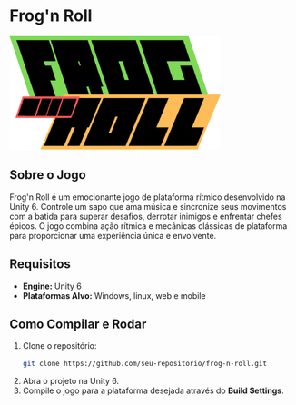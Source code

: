 # Frog'n Roll

<img src="Assets/Resources/Images/Menu/logos/FNR-LogoType.png" alt="Frog'n Roll Logo" width="auto" height="200">

## Sobre o Jogo
Frog'n Roll é um emocionante jogo de plataforma rítmico desenvolvido na Unity 6. Controle um sapo que ama música e sincronize seus movimentos com a batida para superar desafios, derrotar inimigos e enfrentar chefes épicos. O jogo combina ação rítmica e mecânicas clássicas de plataforma para proporcionar uma experiência única e envolvente.

## Requisitos
- **Engine:** Unity 6
- **Plataformas Alvo:** Windows, linux, web e mobile

## Como Compilar e Rodar
1. Clone o repositório:
   ```sh
   git clone https://github.com/seu-repositorio/frog-n-roll.git
   ```
2. Abra o projeto na Unity 6.
3. Compile o jogo para a plataforma desejada através do **Build Settings**.
